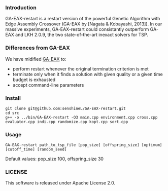 ### Introduction
GA-EAX-restart is a restart version of the powerful Genetic Algorithm with Edge Assembly Crossover (GA-EAX by [Nagata & Kobayashi, 2013]). In our massive experiments, GA-EAX-restart could consistantly outperform GA-EAX and LKH 2.0.9, the two state-of-the-art inexact solvers for TSP.

### Differences from GA-EAX
We have midified [GA-EAX](https://github.com/sugia/GA-for-TSP) to:

* perform restart whenever the original termination criterion is met
* terminate only when it finds a solution with given quality or a given time budget is exhausted
* accept command-line parameters

### Install
```
git clone git@github.com:senshineL/GA-EAX-restart.git
cd src
g++ -o ../bin/GA-EAX-restart -O3 main.cpp environment.cpp cross.cpp evaluator.cpp indi.cpp randomize.cpp kopt.cpp sort.cpp
```

### Usage
```
GA-EAX-restart path_to_tsp_file [pop_size] [offspring_size] [optimum] [cutoff_time] [random_seed]
```
Default values: pop_size 100, offspring_size 30

### LICENSE
This software is released under Apache License 2.0.